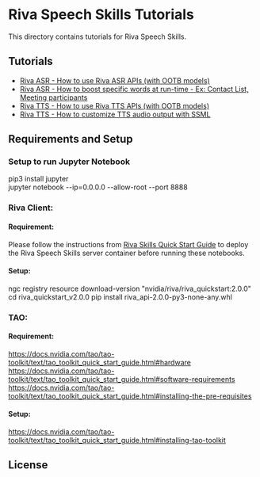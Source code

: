 # Riva Speech Skills Tutorials

This directory contains tutorials for Riva Speech Skills.

## Tutorials

- [Riva ASR - How to use Riva ASR APIs (with OOTB models)](asr-python-basics.ipynb)
- [Riva ASR - How to boost specific words at run-time - Ex: Contact List, Meeting participants](asr-python-advanced-wordboosting.ipynb)
- [Riva TTS - How to use Riva TTS APIs (with OOTB models)](tts-python-basics.ipynb)
- [Riva TTS - How to customize TTS audio output with SSML](tts-python-advanced-customizationwithssml.ipynb)

## Requirements and Setup

### Setup to run Jupyter Notebook
pip3 install jupyter  
jupyter notebook --ip=0.0.0.0 --allow-root --port 8888

### Riva Client:

#### Requirement:
Please follow the instructions from [Riva Skills Quick Start Guide](https://catalog.ngc.nvidia.com/orgs/nvidia/teams/riva/resources/riva_quickstart) to deploy the Riva Speech Skills server container before running these notebooks.

#### Setup:
ngc registry resource download-version "nvidia/riva/riva_quickstart:2.0.0"
cd riva_quickstart_v2.0.0
pip install riva_api-2.0.0-py3-none-any.whl

### TAO:

#### Requirement:
https://docs.nvidia.com/tao/tao-toolkit/text/tao_toolkit_quick_start_guide.html#hardware  
https://docs.nvidia.com/tao/tao-toolkit/text/tao_toolkit_quick_start_guide.html#software-requirements  
https://docs.nvidia.com/tao/tao-toolkit/text/tao_toolkit_quick_start_guide.html#installing-the-pre-requisites

#### Setup:
https://docs.nvidia.com/tao/tao-toolkit/text/tao_toolkit_quick_start_guide.html#installing-tao-toolkit

## License